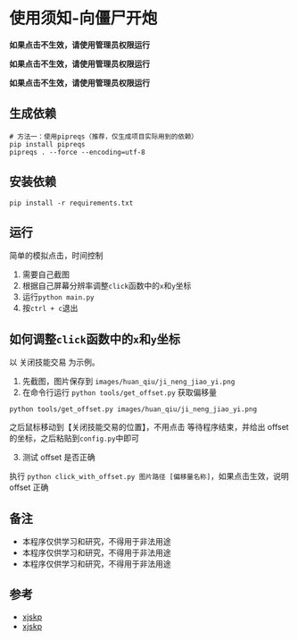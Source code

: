 # 使用须知-向僵尸开炮

**如果点击不生效，请使用管理员权限运行**

**如果点击不生效，请使用管理员权限运行**

**如果点击不生效，请使用管理员权限运行**

## 生成依赖

```
# 方法一：使用pipreqs（推荐，仅生成项目实际用到的依赖）
pip install pipreqs
pipreqs . --force --encoding=utf-8
```

## 安装依赖

```
pip install -r requirements.txt
```

## 运行

简单的模拟点击，时间控制

1. 需要自己截图
2. 根据自己屏幕分辨率调整`click`函数中的`x`和`y`坐标
3. 运行`python main.py`
4. 按`ctrl + c`退出

## 如何调整`click`函数中的`x`和`y`坐标

以 关闭技能交易 为示例。

1. 先截图，图片保存到 `images/huan_qiu/ji_neng_jiao_yi.png`
2. 在命令行运行 `python tools/get_offset.py` 获取偏移量

```
python tools/get_offset.py images/huan_qiu/ji_neng_jiao_yi.png
```

之后鼠标移动到【关闭技能交易的位置】，不用点击
等待程序结束，并给出 offset 的坐标，之后粘贴到`config.py`中即可

3. 测试 offset 是否正确

执行 `python click_with_offset.py 图片路径 [偏移量名称]`，如果点击生效，说明 offset 正确

## 备注

- 本程序仅供学习和研究，不得用于非法用途
- 本程序仅供学习和研究，不得用于非法用途
- 本程序仅供学习和研究，不得用于非法用途

## 参考

- [xjskp](https://github.com/kkTea/XJSKP)
- [xjskp](https://github.com/yakehe/XJSKP)
